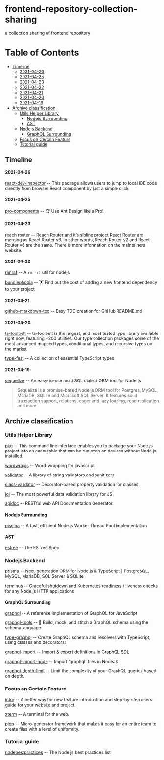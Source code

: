# frontend-repository-collection-sharing
a collection sharing of frontend repository

Table of Contents
=================

- [Timeline](#timeline)
    + [2021-04-26](#2021-04-26)
    + [2021-04-25](#2021-04-25)
    + [2021-04-23](#2021-04-23)
    + [2021-04-22](#2021-04-22)
    + [2021-04-21](#2021-04-21)
    + [2021-04-20](#2021-04-20)
    + [2021-04-19](#2021-04-19)
- [Archive classification](#archive-classification)
  * [Utils Helper Library](#utils-helper-library)
    + [Nodejs Surrounding](#nodejs-surrounding)
    + [AST](#ast)
  * [Nodejs Backend](#nodejs-backend)
    + [GraphQL Surrounding](#graphql-surrounding)
  * [Focus on Certain Feature](#focus-on-certain-feature)
  * [Tutorial guide](#tutorial-guide)


## Timeline

#### 2021-04-26
[react-dev-inspector](https://github.com/zthxxx/react-dev-inspector) -- This package allows users to jump to local IDE code directly from browser React component by just a simple click

#### 2021-04-25
[pro-components](https://github.com/ant-design/pro-components) -- 🏆 Use Ant Design like a Pro!

#### 2021-04-23
[reach router](https://github.com/reach/router) -- Reach Router and it’s sibling project React Router are merging as React Router v6. In other words, Reach Router v2 and React Router v6 are the same. There is more information on the maintainers website.

#### 2021-04-22
[rimraf](https://github.com/isaacs/rimraf) -- A `rm -rf` util for nodejs

[bundlephobia](https://github.com/pastelsky/bundlephobia) -- 🏋️ Find out the cost of adding a new frontend dependency to your project

#### 2021-04-21
[github-markdown-toc](https://github.com/ekalinin/github-markdown-toc) -- Easy TOC creation for GitHub README.md

#### 2021-04-20
[ts-toolbelt](https://github.com/millsp/ts-toolbelt) -- ts-toolbelt is the largest, and most tested type library available right now, featuring +200 utilities. Our type collection packages some of the most advanced mapped types, conditional types, and recursive types on the market

[type-fest](https://github.com/sindresorhus/type-fest) -- A collection of essential TypeScript types

#### 2021-04-19
[sequelize](https://github.com/sequelize/sequelize) -- An easy-to-use multi SQL dialect ORM tool for Node.js

> Sequelize is a promise-based Node.js ORM tool for Postgres, MySQL, MariaDB, SQLite and Microsoft SQL Server. It features solid transaction support, relations, eager and lazy loading, read replication and more.

## Archive classification

### Utils Helper Library
[pkg](https://github.com/vercel/pkg) -- This command line interface enables you to package your Node.js project into an executable that can be run even on devices without Node.js installed.

[wordwrapjs](https://github.com/75lb/wordwrapjs) -- Word-wrapping for javascript.

[validator](https://github.com/validatorjs/validator.js) -- A library of string validators and sanitizers.

[class-validator](https://github.com/typestack/class-validator) -- Decorator-based property validation for classes.

[joi](https://github.com/sideway/joi) -- The most powerful data validation library for JS

[apidoc](https://github.com/apidoc/apidoc) -- RESTful web API Documentation Generator.


#### Nodejs Surrounding
[piscina](https://github.com/piscinajs/piscina) -- A fast, efficient Node.js Worker Thread Pool implementation

#### AST
[estree](https://github.com/estree/estree) -- The ESTree Spec

### Nodejs Backend
[prisma](https://github.com/prisma/prisma) -- Next-generation ORM for Node.js & TypeScript | PostgreSQL, MySQL, MariaDB, SQL Server & SQLite

[terminus](https://github.com/godaddy/terminus) -- Graceful shutdown and Kubernetes readiness / liveness checks for any Node.js HTTP applications

#### GraphQL Surrounding
[graphql](https://github.com/graphql/graphql-js) -- A reference implementation of GraphQL for JavaScript

[graphql-tools](https://github.com/ardatan/graphql-tools) -- 🔧 Build, mock, and stitch a GraphQL schema using the schema language

[type-graphql](https://github.com/MichalLytek/type-graphql) -- Create GraphQL schema and resolvers with TypeScript, using classes and decorators!

[graphql-import](https://github.com/ardatan/graphql-import) -- Import & export definitions in GraphQL SDL

[graphql-import-node](https://github.com/ardatan/graphql-import-node) -- Import 'graphql' files in NodeJS

[graphql-depth-limit](https://github.com/stems/graphql-depth-limit) -- Limit the complexity of your GraphQL queries based on depth.


### Focus on Certain Feature
[intro](https://github.com/usablica/intro.js) -- A better way for new feature introduction and step-by-step users guide for your website and project.

[xterm](https://github.com/xtermjs/xterm.js) -- A terminal for the web.

[plop](https://github.com/plopjs/plop) -- Micro-generator framework that makes it easy for an entire team to create files with a level of uniformity.

### Tutorial guide
[nodebestpractices](https://github.com/goldbergyoni/nodebestpractices) -- The Node.js best practices list
